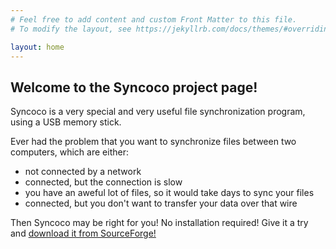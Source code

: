 ```yaml
---
# Feel free to add content and custom Front Matter to this file.
# To modify the layout, see https://jekyllrb.com/docs/themes/#overriding-theme-defaults

layout: home
---
```


## Welcome to the Syncoco project page!

Syncoco is a very special and very useful file synchronization program, using a USB memory stick.

Ever had the problem that you want to synchronize files between two computers, which are either:
- not connected by a network
- connected, but the connection is slow
- you have an aweful lot of files, so it would take days to sync your files
- connected, but you don't want to transfer your data over that wire

Then Syncoco may be right for you! No installation required! 
Give it a try and [download it from SourceForge!](https://sourceforge.net/projects/syncoco/)

